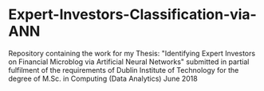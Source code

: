 # Expert-Investors-Classification-via-ANN
Repository containing the work for my Thesis: "Identifying Expert Investors on Financial Microblog via Artificial Neural Networks"   submitted in partial fulfilment of the requirements of Dublin Institute of Technology for the degree of M.Sc. in Computing (Data Analytics) June 2018

